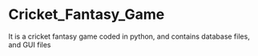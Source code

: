 # Cricket_Fantasy_Game
It is a cricket fantasy game coded in python, and contains database files, and GUI files
